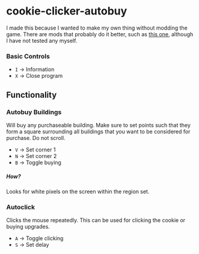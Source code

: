 # cookie-clicker-autobuy
I made this because I wanted to make my own thing without modding the game. There are mods that probably do it better, such as [this one](https://steamcommunity.com/sharedfiles/filedetails/?id=2823633161), although I have not tested any myself. 

### Basic Controls
- `I` -> Information
- `X` -> Close program

## Functionality

### Autobuy Buildings
Will buy any purchaseable building. Make sure to set points such that they form a square surrounding all buildings that you want to be considered for purchase. Do not scroll.
- `V` -> Set corner 1
- `N` -> Set corner 2
- `B` -> Toggle buying

##### How?
Looks for white pixels on the screen within the region set.

### Autoclick
Clicks the mouse repeatedly. This can be used for clicking the cookie or buying upgrades.
- `A` -> Toggle clicking
- `S` -> Set delay

